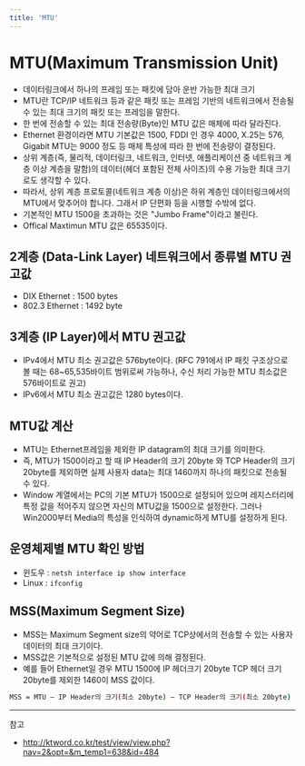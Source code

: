 ```yaml
---
title: 'MTU'
---
```

# MTU(Maximum Transmission Unit)

- 데이터링크에서 하나의 프레임 또는 패킷에 담아 운반 가능한 최대 크기
- MTU란 TCP/IP 네트워크 등과 같은 패킷 또는 프레임 기반의 네트워크에서 전송될 수 있는 최대 크기의 패킷 또는 프레임을 말한다.
- 한 번에 전송할 수 있는 최대 전송량(Byte)인 MTU 값은 매체에 따라 달라진다.
- Ethernet 환경이라면 MTU 기본값은 1500, FDDI 인 경우 4000, X.25는 576, Gigabit MTU는 9000 정도 등 매체 특성에 따라 한 번에 전송량이 결정된다.
- 상위 계층(즉, 물리적, 데이터링크, 네트워크, 인터넷, 애플리케이션 중 네트워크 계층 이상 계층을 말함)의 데이터(헤더 포함된 전체 사이즈)의 수용 가능한 최대 크기로도 생각할 수 있다.
- 따라서, 상위 계층 프로토콜(네트워크 계층 이상)은 하위 계층인 데이터링크에서의 MTU에서 맞추어야 합니다. 그래서 IP 단편화 등을 시행할 수밖에 없다.
- 기본적인 MTU 1500을 초과하는 것은 "Jumbo Frame"이라고 불린다.
- Offical Maxtimun MTU 값은 65535이다.
 
## 2계층 (Data-Link Layer) 네트워크에서 종류별 MTU 권고값

- DIX Ethernet : 1500 bytes
- 802.3 Ethernet : 1492 byte

## 3계층 (IP Layer)에서 MTU 권고값

- IPv4에서 MTU 최소 권고값은 576byte이다. (RFC 791에서 IP 패킷 구조상으로 볼 때는 68~65,535바이트 범위로써 가능하나, 수신 처리 가능한 MTU 최소값은 576바이트로 권고)
- IPv6에서 MTU 최소 권고값은 1280 bytes이다.

## MTU값 계산

- MTU는 Ethernet프레임을 제외한 IP datagram의 최대 크기를 의미한다. 
- 즉, MTU가 1500이라고 할 때 IP Header의 크기 20byte 와 TCP Header의 크기 20byte를 제외하면 실제 사용자 data는 최대 1460까지 하나의 패킷으로 전송될 수 있다.
- Window 계열에서는 PC의 기본 MTU가 1500으로 설정되어 있으며 레지스터리에 특정 값을 적어주지 않으면 자신의 MTU값을 1500으로 설정한다. 
그러나 Win2000부터 Media의 특성을 인식하여 dynamic하게 MTU를 설정하게 된다.

## 운영체제별 MTU 확인 방법

- 윈도우 : `netsh interface ip show interface`
- Linux : `ifconfig`

## MSS(Maximum Segment Size)

- MSS는 Maximum Segment size의 약어로 TCP상에서의 전송할 수 있는 사용자 데이터의 최대 크기이다. 
- MSS값은 기본적으로 설정된 MTU 값에 의해 결정된다. 
- 예를 들어 Ethernet일 경우 MTU 1500에 IP 헤더크기 20byte TCP 헤더 크기 20byte를 제외한 1460이 MSS 값이다.

```bash
MSS = MTU – IP Header의 크기(최소 20byte) – TCP Header의 크기(최소 20byte)
```

---
참고
- http://ktword.co.kr/test/view/view.php?nav=2&opt=&m_temp1=638&id=484